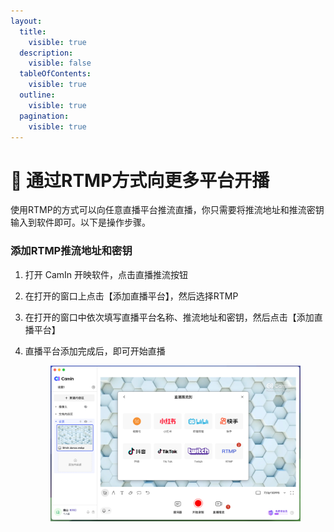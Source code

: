 ```yaml
---
layout:
  title:
    visible: true
  description:
    visible: false
  tableOfContents:
    visible: true
  outline:
    visible: true
  pagination:
    visible: true
---
```


# 📍 通过RTMP方式向更多平台开播

使用RTMP的方式可以向任意直播平台推流直播，你只需要将推流地址和推流密钥输入到软件即可。以下是操作步骤。

### 添加RTMP推流地址和密钥

1. 打开 CamIn 开映软件，点击直播推流按钮
2. 在打开的窗口上点击【添加直播平台】，然后选择RTMP
3. 在打开的窗口中依次填写直播平台名称、推流地址和密钥，然后点击【添加直播平台】
4.  直播平台添加完成后，即可开始直播

    <figure><img src="../../.gitbook/assets/image (95).png" alt=""><figcaption></figcaption></figure>

